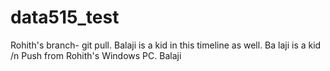 # data515_test
Rohith's branch- git pull. Balaji is a kid in this timeline as well. 
Ba
laji is a kid /n
Push from Rohith's Windows PC.
Balaji
